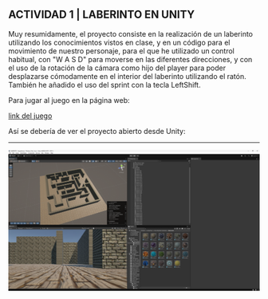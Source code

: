 ## ACTIVIDAD 1 | LABERINTO EN UNITY

Muy resumidamente, el proyecto consiste en la realización de un laberinto utilizando los conocimientos vistos en clase, y en un código para el movimiento de nuestro personaje, para el que he utilizado un control habitual, con "W A S D" para moverse en las diferentes direcciones, y con el uso de la rotación de la
cámara como hijo del player para poder desplazarse cómodamente en el interior del laberinto utilizando el ratón. También he añadido el uso del sprint con la tecla LeftShift.

Para jugar al juego en la página web:

[link del juego](https://nrosm.itch.io/actividad-1-creacin-de-un-laberinto)


Así se debería de ver el proyecto abierto desde Unity:

------------------------------------------------------

<img width="836" alt="Captura de pantalla 2022-07-13 a las 18 02 05" src="https://github.com/nrosm/LABERINTO/blob/main/unity.png">
